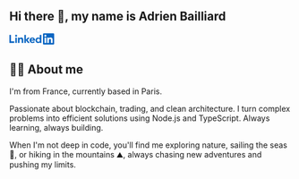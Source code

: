 ## Hi there 👋, my name is Adrien Bailliard

[<img src="assets/linkedin.svg" height="20px">](https://www.linkedin.com/in/adrienbailliard/)

## 🙋‍♂️ About me

I'm from France, currently based in Paris.

Passionate about blockchain, trading, and clean architecture. I turn complex problems into efficient solutions using Node.js and TypeScript. Always learning, always building.

When I'm not deep in code, you'll find me exploring nature, sailing the seas 🌊, or hiking in the mountains ⛰️, always chasing new adventures and pushing my limits.

